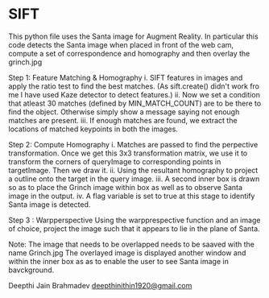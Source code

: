 # SIFT
This python file uses the Santa image for Augment Reality. In particular this
code detects the Santa image when placed in front of the web cam, compute a set of
correspondence and homography and then overlay the grinch.jpg 

Step 1: Feature Matching & Homography
i. SIFT features in images and apply the ratio test to find the best matches.
(As sift.create() didn't work fro me I have used Kaze detector to detect features.)
ii. Now we set a condition that atleast 30 matches (defined by MIN_MATCH_COUNT) are to be there to find the object. 
Otherwise simply show a message saying not enough matches are present.
iii. If enough matches are found, we extract the locations of matched keypoints in both the images.

Step 2: Compute Homography
i. Matches are passed to find the perpective transformation. Once we get this 3x3 transformation matrix, 
we use it to transform the corners of queryImage to corresponding points in targetImage. 
Then we draw it.
ii. Using the resultant homography to project a outline onto the target in the query image.
iii. A second inner box is drawn so as to place the Grinch image within box as well as to observe Santa image in the output.
iv. A flag variable is set to true at this stage to identify Santa image is detected. 

Step 3 : Warpperspective
Using the warpprespective function and an image of choice, project the image such that it 
appears to lie in the plane of Santa.

Note:
The image that needs to be overlapped needs to be saaved with the name Grinch.jpg
The overlayed image is displayed another window and within the inner box as as to enable the user to see Santa image in bavckground.

Deepthi Jain Brahmadev
deepthinithin1920@gmail.com
